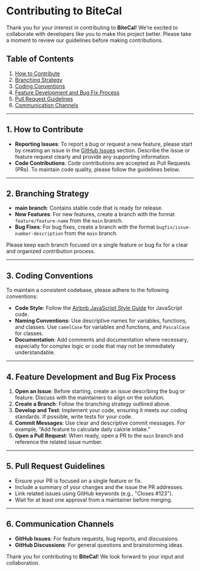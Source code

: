 # Contributing to BiteCal 

Thank you for your interest in contributing to **BiteCal**! We’re excited to collaborate with developers like you to make this project better. Please take a moment to review our guidelines before making contributions.

## Table of Contents

1. [How to Contribute](#how-to-contribute)
2. [Branching Strategy](#branching-strategy)
3. [Coding Conventions](#coding-conventions)
4. [Feature Development and Bug Fix Process](#feature-development-and-bug-fix-process)
5. [Pull Request Guidelines](#pull-request-guidelines)
6. [Communication Channels](#communication-channels)

---

## 1. How to Contribute

- **Reporting Issues**: To report a bug or request a new feature, please start by creating an issue in the [GitHub Issues](https://github.com/username/BiteCal/issues) section. Describe the issue or feature request clearly and provide any supporting information.
- **Code Contributions**: Code contributions are accepted as Pull Requests (PRs). To maintain code quality, please follow the guidelines below.

---

## 2. Branching Strategy

- **main branch**: Contains stable code that is ready for release.
- **New Features**: For new features, create a branch with the format `feature/feature-name` from the `main` branch.
- **Bug Fixes**: For bug fixes, create a branch with the format `bugfix/issue-number-description` from the `main` branch.

Please keep each branch focused on a single feature or bug fix for a clear and organized contribution process.

---

## 3. Coding Conventions

To maintain a consistent codebase, please adhere to the following conventions:

- **Code Style**: Follow the [Airbnb JavaScript Style Guide](https://github.com/airbnb/javascript) for JavaScript code.
- **Naming Conventions**: Use descriptive names for variables, functions, and classes. Use `camelCase` for variables and functions, and `PascalCase` for classes.
- **Documentation**: Add comments and documentation where necessary, especially for complex logic or code that may not be immediately understandable.

---

## 4. Feature Development and Bug Fix Process

1. **Open an Issue**: Before starting, create an issue describing the bug or feature. Discuss with the maintainers to align on the solution.
2. **Create a Branch**: Follow the branching strategy outlined above.
3. **Develop and Test**: Implement your code, ensuring it meets our coding standards. If possible, write tests for your code.
4. **Commit Messages**: Use clear and descriptive commit messages. For example, “Add feature to calculate daily calorie intake.”
5. **Open a Pull Request**: When ready, open a PR to the `main` branch and reference the related issue number.

---

## 5. Pull Request Guidelines

- Ensure your PR is focused on a single feature or fix.
- Include a summary of your changes and the issue the PR addresses.
- Link related issues using GitHub keywords (e.g., "Closes #123").
- Wait for at least one approval from a maintainer before merging.

---

## 6. Communication Channels

- **GitHub Issues**: For feature requests, bug reports, and discussions.
- **GitHub Discussions**: For general questions and brainstorming ideas.

Thank you for contributing to **BiteCal**! We look forward to your input and collaboration.

